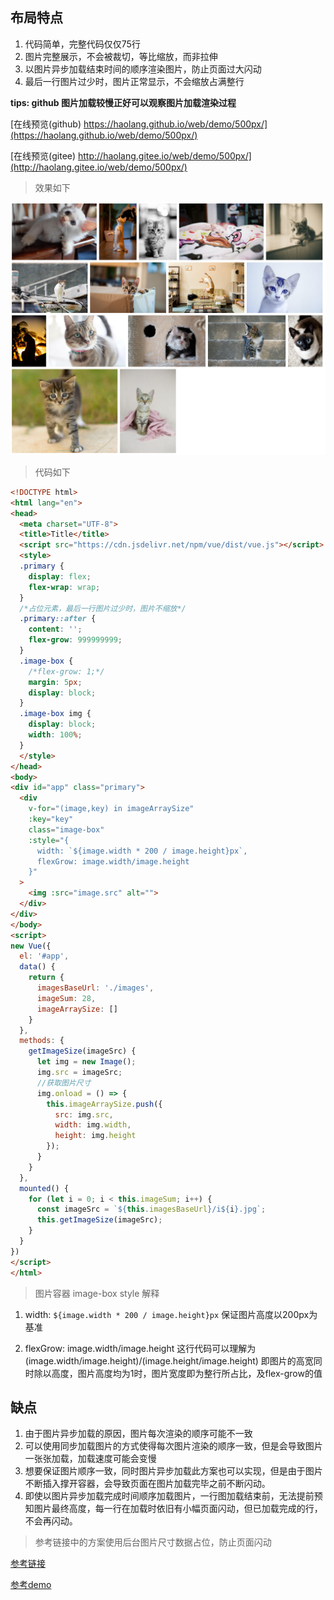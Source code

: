 ## 布局特点
1. 代码简单，完整代码仅仅75行
2. 图片完整展示，不会被裁切，等比缩放，而非拉伸
3. 以图片异步加载结束时间的顺序渲染图片，防止页面过大闪动
4. 最后一行图片过少时，图片正常显示，不会缩放占满整行


**tips: github 图片加载较慢正好可以观察图片加载渲染过程**

[在线预览(github) https://haolang.github.io/web/demo/500px/](https://haolang.github.io/web/demo/500px/)

[在线预览(gitee) http://haolang.gitee.io/web/demo/500px/](http://haolang.gitee.io/web/demo/500px/)

> 效果如下

![在这里插入图片描述](./README_images/a08295db.png)

> 代码如下

```html 
<!DOCTYPE html>
<html lang="en">
<head>
  <meta charset="UTF-8">
  <title>Title</title>
  <script src="https://cdn.jsdelivr.net/npm/vue/dist/vue.js"></script>
  <style>
  .primary {
    display: flex;
    flex-wrap: wrap;
  }
  /*占位元素，最后一行图片过少时，图片不缩放*/
  .primary::after {
    content: '';
    flex-grow: 999999999;
  }
  .image-box {
    /*flex-grow: 1;*/
    margin: 5px;
    display: block;
  }
  .image-box img {
    display: block;
    width: 100%;
  }
  </style>
</head>
<body>
<div id="app" class="primary">
  <div
    v-for="(image,key) in imageArraySize"
    :key="key"
    class="image-box"
    :style="{
      width: `${image.width * 200 / image.height}px`,
      flexGrow: image.width/image.height
    }"
  >
    <img :src="image.src" alt="">
  </div>
</div>
</body>
<script>
new Vue({
  el: '#app',
  data() {
    return {
      imagesBaseUrl: './images',
      imageSum: 28,
      imageArraySize: []
    }
  },
  methods: {
    getImageSize(imageSrc) {
      let img = new Image();
      img.src = imageSrc;
      //获取图片尺寸
      img.onload = () => {
        this.imageArraySize.push({
          src: img.src,
          width: img.width,
          height: img.height
        });
      }
    }
  },
  mounted() {
    for (let i = 0; i < this.imageSum; i++) {
      const imageSrc = `${this.imagesBaseUrl}/i${i}.jpg`;
      this.getImageSize(imageSrc);
    }
  }
})
</script>
</html>
```

      
> 图片容器 image-box style 解释

1. width: `${image.width * 200 / image.height}px` 保证图片高度以200px为基准

2. flexGrow: image.width/image.height 这行代码可以理解为 (image.width/image.height)/(image.height/image.height)
即图片的高宽同时除以高度，图片高度均为1时，图片宽度即为整行所占比，及flex-grow的值


## 缺点

1. 由于图片异步加载的原因，图片每次渲染的顺序可能不一致
2. 可以使用同步加载图片的方式使得每次图片渲染的顺序一致，但是会导致图片一张张加载，加载速度可能会变慢
3. 想要保证图片顺序一致，同时图片异步加载此方案也可以实现，但是由于图片不断插入撑开容器，会导致页面在图片加载完毕之前不断闪动。
4. 即使以图片异步加载完成时间顺序加载图片，一行图加载结束前，无法提前预知图片最终高度，每一行在加载时依旧有小幅页面闪动，但已加载完成的行，不会再闪动。


> 参考链接中的方案使用后台图片尺寸数据占位，防止页面闪动

[参考链接](https://github.com/xieranmaya/blog/issues/6)

[参考demo](https://jsbin.com/tisaluy/6/edit?html,css,output)
